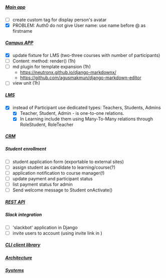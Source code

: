 ##### [Main app](ROOTAPP.md)
- [ ] create custom tag for display person's avatar
- [x] PROBLEM: Auth0 do not give User name: use name before @ as firstname
##### [Campus APP](CAMPUS.md)
- [x] update fixture for LMS (two-three courses with number of participants)
- [ ] Content: method: render() (1h)
- [ ] md plugin for template expansion (1h)
    * https://neutronx.github.io/django-markdownx/
    * https://github.com/agusmakmun/django-markdown-editor
- [ ] view unit (1h)
##### [LMS](LMS.md)
- [x] instead of Participant use dedicated types: Teachers, Students, Admins
  - [x] Teacher, Student, Admin - is one-to-one relations.
  - [x] In Learning include them using Many-To-Many relations through RoleStudent, RoleTeacher
##### [CRM](CRM.md)
##### Student enrollment
- [ ] student application form (exportable to external sites)
- [ ] assign student as candidate to learning/course(?)
- [ ] application notification to course manager(!)
- [ ] update payment and participant status  
- [ ] list payment status for admin
- [ ] Send welcome message to Student onActivate() 
##### [REST API](API.md)
##### Slack integration
- [ ] 'slackbot' application in Django
- [ ] invite users to account (using invite link in )
##### [CLI client library](CLI.md)
##### [Architecture](ARCH.md)
##### [Systems](SYSTEMS.md)
